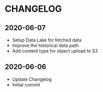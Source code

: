 # CHANGELOG

## 2020-06-07
- Setup Data Lake for fetched data
- Improve the historical data path
- Add content type for object upload to S3

## 2020-06-06
- Update Changelog
- Initial commit
